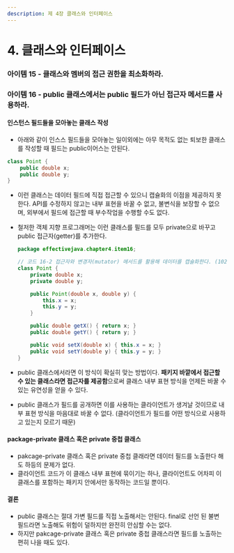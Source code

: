 ```yaml
---
description: 제 4장 클래스와 인터페이스
---
```


# 4. 클래스와 인터페이스



### 아이템 15 - 클래스와 멤버의 접근 권한을 최소화하라.

### 아이템 16 - public 클래스에서는 public 필드가 아닌 접근자 메서드를 사용하라. 

#### 인스턴스 필드들을 모아놓는 클래스 작성

* 아래와 같이 인스스 필드들을 모아놓는 일이외에는 아무 목적도 없는 퇴보한 클래스를 작성할 때 필드는 public이어스는 안된다.

```java
class Point {
    public double x;
    public double y;
}
```

* 이런 클래스는 데이터 필드에 직접 접근할 수 있으니 캡슐화의 이점을 제공하지 못한다. API를 수정하지 않고는 내부 표현을 바꿀 수 없고, 불변식을 보장할 수 없으며, 외부에서 필드에 접근할 때 부수작업을 수행할 수도 없다.
* 철저한 객체 지향 프로그래머는 이런 클래스를 필드를 모두 private으로 바꾸고 public 접근자\(getter\)를 추가한다.

  ```java
  package effectivejava.chapter4.item16;

  // 코드 16-2 접근자와 변경자(mutator) 메서드를 활용해 데이터를 캡슐화한다. (102쪽)
  class Point {
      private double x;
      private double y;

      public Point(double x, double y) {
          this.x = x;
          this.y = y;
      }

      public double getX() { return x; }
      public double getY() { return y; }

      public void setX(double x) { this.x = x; }
      public void setY(double y) { this.y = y; }
  }
  ```

* public 클래스에서라면 이 방식이 확실히 맞는 방법이다. **패키지 바깥에서 접근할 수 있는 클래스라면 접근자를 제공함**으로써 클래스 내부 표현 방식을 언제든 바꿀 수 있는 유연성을 얻을 수 있다.
* public 클래스가 필드를 공개하면 이를 사용하는 클라이언트가 생겨날 것이므로 내부 표현 방식을 마음대로 바꿀 수 없다. \(클라이언트가 필드를 어떤 방식으로 사용하고 있는지 모르기 때문\)

#### package-private 클래스 혹은 private 중첩 클래스

* pakcage-private 클래스 혹은 private 중첩 클래라면 데이터 필드를 노출한다 해도 하등의 문제가 없다.
* 클라이언트 코드가 이 클래스 내부 표현에 묶이기는 하나, 클라이언트도 어차피 이 클래스를 포함하는 패키지 안에서만 동작하는 코드일 뿐이다.

#### 결론

* public 클래스는 절대 가변 필드를 직접 노출해서는 안된다. final로 선언 된 불변 필드라면 노출해도 위험이 덜하지만 완전히 안심할 수는 없다.
* 하지만 pakcage-private 클래스 혹은 private 중첩 클래스라면 필드를 노출하는 편히 나을 때도 있다.

